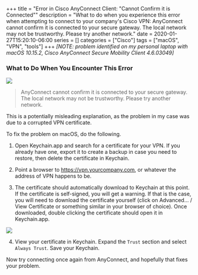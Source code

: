 +++ 
title 		= "Error in Cisco AnyConnect Client: \"Cannot Confirm it is Connected\""
description = "What to do when you experience this error when attempting to connect to your company's Cisco VPN: AnyConnect cannot confirm it is connected to your secure gateway. The local network may not be trustworthy. Please try another network."
date = 2020-01-27T15:20:10-06:00
series 		= []
categories  = ["Cisco"]
tags        = ["macOS", "VPN", "tools"]
+++
*[NOTE: problem identified on my personal laptop with macOS 10.15.2, Cisco AnyConnect Secure Mobility Client 4.6.03049]*
### What to Do When You Encounter This Error
![](https://res.cloudinary.com/tobyblog/image/upload/v1580160888/img/not_trustworthy.jpg)

> AnyConnect cannot confirm it is connected to your secure gateway.  The local network may not be trustworthy.  Please try another network.

This is a potentially misleading explanation, as the problem in my case was due to a corrupted VPN certificate. 

To fix the problem on macOS, do the following.

1.  Open Keychain.app and search for a certificate for your VPN. If you already have one, export it to create a backup in case you need to restore, then delete the certificate in Keychain.

2.  Point a browser to https://vpn.yourcompany.com, or whatever the address of VPN happens to be.

3.  The certificate should automatically download to Keychain at this point. If the certificate is self-signed, you will get a warning. If that is the case, you will need to download the certificate yourself (click on Advanced… / View Certificate or something similar in your browser of choice). Once downloaded, double clicking the certificate should open it in Keychain.app.

![](https://res.cloudinary.com/tobyblog/image/upload/v1580161931/img/Screen_Shot_2020-01-27_at_3.17.26_PM.jpg)

4.  View your certificate in Keychain. Expand the `Trust` section and select `Always Trust`. Save your Keychain.

Now try connecting once again from AnyConnect, and hopefully that fixes your problem.